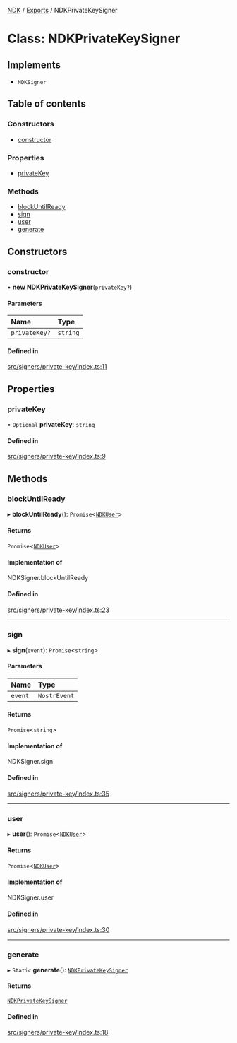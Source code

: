 [NDK](../README.md) / [Exports](../modules.md) / NDKPrivateKeySigner

# Class: NDKPrivateKeySigner

## Implements

- `NDKSigner`

## Table of contents

### Constructors

- [constructor](NDKPrivateKeySigner.md#constructor)

### Properties

- [privateKey](NDKPrivateKeySigner.md#privatekey)

### Methods

- [blockUntilReady](NDKPrivateKeySigner.md#blockuntilready)
- [sign](NDKPrivateKeySigner.md#sign)
- [user](NDKPrivateKeySigner.md#user)
- [generate](NDKPrivateKeySigner.md#generate)

## Constructors

### constructor

• **new NDKPrivateKeySigner**(`privateKey?`)

#### Parameters

| Name | Type |
| :------ | :------ |
| `privateKey?` | `string` |

#### Defined in

[src/signers/private-key/index.ts:11](https://github.com/nostr-dev-kit/ndk/blob/4e41494/src/signers/private-key/index.ts#L11)

## Properties

### privateKey

• `Optional` **privateKey**: `string`

#### Defined in

[src/signers/private-key/index.ts:9](https://github.com/nostr-dev-kit/ndk/blob/4e41494/src/signers/private-key/index.ts#L9)

## Methods

### blockUntilReady

▸ **blockUntilReady**(): `Promise`<[`NDKUser`](NDKUser.md)\>

#### Returns

`Promise`<[`NDKUser`](NDKUser.md)\>

#### Implementation of

NDKSigner.blockUntilReady

#### Defined in

[src/signers/private-key/index.ts:23](https://github.com/nostr-dev-kit/ndk/blob/4e41494/src/signers/private-key/index.ts#L23)

___

### sign

▸ **sign**(`event`): `Promise`<`string`\>

#### Parameters

| Name | Type |
| :------ | :------ |
| `event` | `NostrEvent` |

#### Returns

`Promise`<`string`\>

#### Implementation of

NDKSigner.sign

#### Defined in

[src/signers/private-key/index.ts:35](https://github.com/nostr-dev-kit/ndk/blob/4e41494/src/signers/private-key/index.ts#L35)

___

### user

▸ **user**(): `Promise`<[`NDKUser`](NDKUser.md)\>

#### Returns

`Promise`<[`NDKUser`](NDKUser.md)\>

#### Implementation of

NDKSigner.user

#### Defined in

[src/signers/private-key/index.ts:30](https://github.com/nostr-dev-kit/ndk/blob/4e41494/src/signers/private-key/index.ts#L30)

___

### generate

▸ `Static` **generate**(): [`NDKPrivateKeySigner`](NDKPrivateKeySigner.md)

#### Returns

[`NDKPrivateKeySigner`](NDKPrivateKeySigner.md)

#### Defined in

[src/signers/private-key/index.ts:18](https://github.com/nostr-dev-kit/ndk/blob/4e41494/src/signers/private-key/index.ts#L18)
